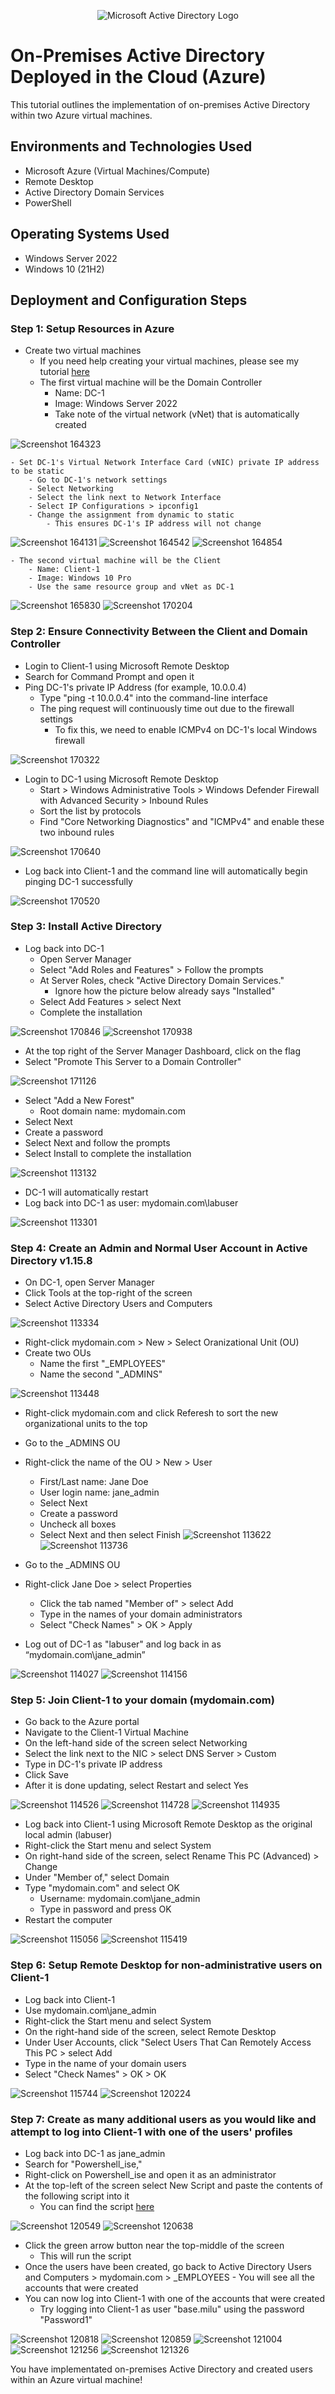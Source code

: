 <p align="center">
<img src="https://i.imgur.com/pU5A58S.png" alt="Microsoft Active Directory Logo"/>
</p>

<h1>On-Premises Active Directory Deployed in the Cloud (Azure)</h1>
This tutorial outlines the implementation of on-premises Active Directory within two Azure virtual machines.<br/>


<h2>Environments and Technologies Used</h2>

- Microsoft Azure (Virtual Machines/Compute)
- Remote Desktop
- Active Directory Domain Services
- PowerShell

<h2>Operating Systems Used </h2>

- Windows Server 2022
- Windows 10 (21H2)



<h2>Deployment and Configuration Steps</h2>

<h3>Step 1: Setup Resources in Azure</h3>

- Create two virtual machines
	- If you need help creating your virtual machines, please see my tutorial [here](https://github.com/Princess-A1/virtual-machine)
	- The first virtual machine will be the Domain Controller
		- Name: DC-1
		- Image: Windows Server 2022
		- Take note of the virtual network (vNet) that is automatically created
       
![Screenshot 164323](https://github.com/user-attachments/assets/374cc3d1-82c3-49e1-91f2-48a1ee8f7b6a)

	- Set DC-1's Virtual Network Interface Card (vNIC) private IP address to be static
		- Go to DC-1's network settings
		- Select Networking
		- Select the link next to Network Interface
		- Select IP Configurations > ipconfig1
		- Change the assignment from dynamic to static 
			- This ensures DC-1's IP address will not change
	   
![Screenshot 164131](https://github.com/user-attachments/assets/2bf567f4-cd8c-4541-9f4f-cc93b06977a0)
![Screenshot 164542](https://github.com/user-attachments/assets/249c5583-e3ec-48fa-a807-2208118b0310)
![Screenshot 164854](https://github.com/user-attachments/assets/a765d83a-a41a-401a-b34f-70c124a5f0b4)


	- The second virtual machine will be the Client
		- Name: Client-1
		- Image: Windows 10 Pro
		- Use the same resource group and vNet as DC-1

![Screenshot 165830](https://github.com/user-attachments/assets/7e807ceb-b8bf-4c7e-93ef-215812e01cce)
![Screenshot 170204](https://github.com/user-attachments/assets/3a1fa5a0-988f-4c35-830f-d2e294bfaa72)


<h3>Step 2: Ensure Connectivity Between the Client and Domain Controller</h3>

- Login to Client-1 using Microsoft Remote Desktop
- Search for Command Prompt and open it
- Ping DC-1's private IP Address (for example, 10.0.0.4)
	- Type "ping -t 10.0.0.4" into the command-line interface
	- The ping request will continuously time out due to the firewall settings
		- To fix this, we need to enable ICMPv4 on DC-1's local Windows firewall

![Screenshot 170322](https://github.com/user-attachments/assets/effdd7c9-c2cd-4ebb-8091-2ed3780bdfed)

	
- Login to DC-1 using Microsoft Remote Desktop
	- Start > Windows Administrative Tools > Windows Defender Firewall with Advanced Security > Inbound Rules
	- Sort the list by protocols
	- Find "Core Networking Diagnostics" and "ICMPv4" and enable these two inbound rules

![Screenshot 170640](https://github.com/user-attachments/assets/def42f9d-24c5-4d93-adab-fc5f30e19de2)

- Log back into Client-1 and the command line will automatically begin pinging DC-1 successfully
    
![Screenshot 170520](https://github.com/user-attachments/assets/1a722a59-ce07-4868-a0d0-5bd1edcf9210)


<h3>Step 3: Install Active Directory</h3>

- Log back into DC-1
	- Open Server Manager
	- Select "Add Roles and Features" > Follow the prompts
	- At Server Roles, check "Active Directory Domain Services."
		- Ignore how the picture below already says "Installed"
	- Select Add Features > select Next
	- Complete the installation

![Screenshot 170846](https://github.com/user-attachments/assets/da0c7903-627a-4f6a-89b4-3a36ab147961)
![Screenshot 170938](https://github.com/user-attachments/assets/ab870e25-aeae-447a-b5f0-2eeb106f74b1)

- At the top right of the Server Manager Dashboard, click on the flag
- Select "Promote This Server to a Domain Controller"

![Screenshot 171126](https://github.com/user-attachments/assets/751397ff-b7f8-46bd-9990-88e97ee817a6)
	
 - Select "Add a New Forest"
 	- Root domain name: mydomain.com
- Select Next
- Create a password
- Select Next and follow the prompts
- Select Install to complete the installation

![Screenshot 113132](https://github.com/user-attachments/assets/76cef94d-ad36-4130-a9dc-b32c7e4a52e1)
	
- DC-1 will automatically restart
- Log back into DC-1 as user: mydomain.com\labuser               

![Screenshot 113301](https://github.com/user-attachments/assets/6b9399af-9126-4262-bafa-356506d2e97a)


<h3>Step 4: Create an Admin and Normal User Account in Active Directory v1.15.8</h3>
     
- On DC-1, open Server Manager
- Click Tools at the top-right of the screen
- Select Active Directory Users and Computers

![Screenshot 113334](https://github.com/user-attachments/assets/f4857405-5f84-49a5-aea9-914fd95b15dc)
	
- Right-click mydomain.com > New > Select Oranizational Unit (OU)
- Create two OUs
	- Name the first "_EMPLOYEES"
	- Name the second "_ADMINS"
	
![Screenshot 113448](https://github.com/user-attachments/assets/88add553-2cc8-4ae9-ba3e-c6987be62723)
	
- Right-click mydomain.com and click Referesh to sort the new organizational units to the top
- Go to the _ADMINS OU
- Right-click the name of the OU > New > User
	- First/Last name: Jane Doe
	- User login name: jane_admin
	- Select Next
	- Create a password
	- Uncheck all boxes
	- Select Next and then select Finish
![Screenshot 113622](https://github.com/user-attachments/assets/20b8f246-7700-4195-8df4-313aa2fcb15b)
![Screenshot 113736](https://github.com/user-attachments/assets/d79f0d87-f4f9-4970-8546-8f32d564978c)

- Go to the _ADMINS OU
- Right-click Jane Doe > select Properties
	- Click the tab named "Member of" > select Add
	- Type in the names of your domain administrators
	- Select "Check Names" > OK > Apply
- Log out of DC-1 as "labuser" and log back in as “mydomain.com\jane_admin”

![Screenshot 114027](https://github.com/user-attachments/assets/27a9556e-d57c-4bef-987a-d65dcf2a47f3)
![Screenshot 114156](https://github.com/user-attachments/assets/476edb52-a11e-44e3-bfeb-1be3b2026a16)
 

<h3>Step 5: Join Client-1 to your domain (mydomain.com)
</h3>

- Go back to the Azure portal
- Navigate to the Client-1 Virtual Machine
- On the left-hand side of the screen select Networking
- Select the link next to the NIC > select DNS Server > Custom
- Type in DC-1's private IP address
- Click Save
- After it is done updating, select Restart and select Yes

![Screenshot 114526](https://github.com/user-attachments/assets/b808428b-11c4-4863-b89c-050535ea28d8)
![Screenshot 114728](https://github.com/user-attachments/assets/636cffe9-4a8d-42bf-a584-58dfbff59a53)
![Screenshot 114935](https://github.com/user-attachments/assets/7449d9a5-4dfb-4f3e-97f3-ac7e4fc0ffc8)

- Log back into Client-1 using Microsoft Remote Desktop as the original local admin (labuser)
- Right-click the Start menu and select System
- On right-hand side of the screen, select Rename This PC (Advanced) > Change
- Under "Member of," select Domain
- Type "mydomain.com" and select OK
	- Username: mydomain.com\jane_admin
	- Type in password and press OK
- Restart the computer 			

![Screenshot 115056](https://github.com/user-attachments/assets/f7370d9a-6820-4ef8-a5bf-2f7fea5b3ecc)
![Screenshot 115419](https://github.com/user-attachments/assets/780c5a34-b2f3-427e-b880-1f5321c173b9)


<h3>Step 6: Setup Remote Desktop for non-administrative users on Client-1
</h3>

- Log back into Client-1
- Use mydomain.com\jane_admin
- Right-click the Start menu and select System
- On the right-hand side of the screen, select Remote Desktop
- Under User Accounts, click "Select Users That Can Remotely Access This PC > select Add
- Type in the name of your domain users
- Select "Check Names" > OK > OK

![Screenshot 115744](https://github.com/user-attachments/assets/afb999ed-1845-4610-971c-d678acf853da)
![Screenshot 120224](https://github.com/user-attachments/assets/391b455b-f95b-4d58-b687-15f9154ec2ca)


<h3>Step 7: Create as many additional users as you would like and attempt to log into Client-1 with one of the users' profiles
</h3>

- Log back into DC-1 as jane_admin
- Search for "Powershell_ise,"
- Right-click on Powershell_ise and open it as an administrator
- At the top-left of the screen select New Script and paste the contents of the following script into it
	- You can find the script [here](https://github.com/joshmadakor1/AD_PS/blob/master/Generate-Names-Create-Users.ps1)

![Screenshot 120549](https://github.com/user-attachments/assets/73ed5905-fbf2-4c72-a206-841fc4a5fd29)
![Screenshot 120638](https://github.com/user-attachments/assets/49f7e337-1380-415f-af89-2b599776fd31)

- Click the green arrow button near the top-middle of the screen
	- This will run the script
- Once the users have been created, go back to Active Directory Users and Computers > mydomain.com > _EMPLOYEES
		- You will see all the accounts that were created
- You can now log into Client-1 with one of the accounts that were created
	- Try logging into Client-1 as user "base.milu" using the password "Password1"

![Screenshot 120818](https://github.com/user-attachments/assets/747d3200-75bb-485b-b76d-82678dea1933)
![Screenshot 120859](https://github.com/user-attachments/assets/cd4dddc4-f674-4917-a1a0-0647a793c445)
![Screenshot 121004](https://github.com/user-attachments/assets/101851a9-a888-44ba-80b7-77dc1bdcde1a)
![Screenshot 121256](https://github.com/user-attachments/assets/af6d25ee-e184-4866-8350-b38d02a73073)
![Screenshot 121326](https://github.com/user-attachments/assets/b33a4c47-b1eb-48c3-a6db-12e672e32966)


You have implementated on-premises Active Directory and created users within an Azure virtual machine!
